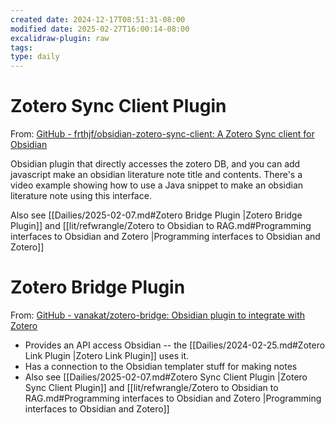 ```yaml
---
created date: 2024-12-17T08:51:31-08:00
modified date: 2025-02-27T16:00:14-08:00
excalidraw-plugin: raw
tags: 
type: daily
---
```

# Zotero Sync Client Plugin
From: [GitHub - frthjf/obsidian-zotero-sync-client: A Zotero Sync client for Obsidian](https://github.com/frthjf/obsidian-zotero-sync-client)

Obsidian plugin that directly accesses the zotero DB, and you can add javascript make an obsidian literature note title and contents.  There's a video example showing how to use a Java snippet to make an obsidian literature note using this interface.  

Also see [[Dailies/2025-02-07.md#Zotero Bridge Plugin |Zotero Bridge Plugin]] and [[lit/refwrangle/Zotero to Obsidian to RAG.md#Programming interfaces to Obsidian and Zotero |Programming interfaces to Obsidian and Zotero]]

# Zotero Bridge Plugin
From: [GitHub - vanakat/zotero-bridge: Obsidian plugin to integrate with Zotero](https://github.com/vanakat/zotero-bridge)

- Provides an API access Obsidian -- the [[Dailies/2024-02-25.md#Zotero Link Plugin |Zotero Link Plugin]] uses it.
- Has a connection to the Obsidian templater stuff for making notes
- Also see [[Dailies/2025-02-07.md#Zotero Sync Client Plugin |Zotero Sync Client Plugin]] and [[lit/refwrangle/Zotero to Obsidian to RAG.md#Programming interfaces to Obsidian and Zotero |Programming interfaces to Obsidian and Zotero]]



